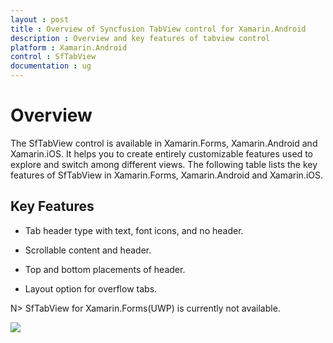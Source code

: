 ```yaml
---
layout : post
title : Overview of Syncfusion TabView control for Xamarin.Android
description : Overview and key features of tabview control
platform : Xamarin.Android
control : SfTabView
documentation : ug
---
```


# Overview

The SfTabView control is available in Xamarin.Forms, Xamarin.Android and Xamarin.iOS. It helps you to create entirely customizable features used to explore and switch among different views. The following table lists the key features of SfTabView in Xamarin.Forms, Xamarin.Android and Xamarin.iOS.

## Key Features

* Tab header type with text, font icons, and no header.  

* Scrollable content and header.

* Top and bottom placements of header.

* Layout option for overflow tabs.

N> SfTabView for Xamarin.Forms(UWP) is currently not available.

![](images/Overview/xamarin_forms_tabview.png)